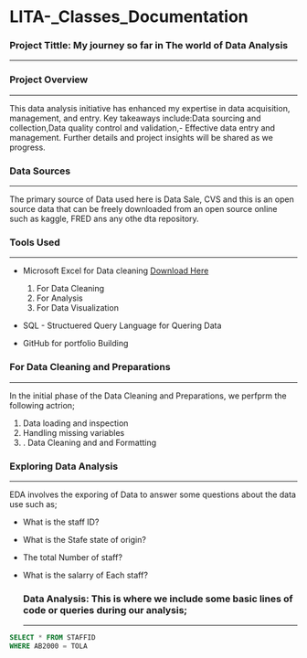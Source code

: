 # LITA-_Classes_Documentation

### Project Tittle: My journey  so far in The world of Data Analysis
---

### Project Overview
---
This data analysis initiative has enhanced my expertise in data acquisition, management, and entry. Key takeaways include:Data sourcing and collection,Data quality control and validation,- Effective data entry and management. Further details and project insights will be shared as we progress.

### Data Sources
---
The primary source of Data used here is Data Sale, CVS and this is an open source data that can be freely downloaded from  an open source online such as kaggle, FRED ans any othe dta repository.

### Tools Used
---
- Microsoft Excel for Data cleaning [Download Here](https://drive.google.com/drive/folders/1sFdNca7pk_wGqB7tKWB1gGEW63GBIX8f?usp=sharing)
   1. For Data Cleaning
   2. For Analysis
   3. For Data Visualization
 
- SQL - Structuered Query Language for Quering Data
- GitHub for portfolio Building

###  For Data Cleaning and Preparations
---
In the initial phase of the Data Cleaning and Preparations, we perfprm the following actrion;
1. Data loading and inspection
2. Handling missing variables
3. . Data Cleaning and and Formatting

### Exploring Data Analysis 
---
EDA involves the exporing of Data to answer some questions about the data use such as;

- What is the staff ID?
- What is the Stafe state of origin?
- The total Number of staff?
- What is the salarry of Each staff?

  ### Data Analysis: This is where we include some basic lines of code or queries during our analysis;
  ---
 ```SQL
 SELECT * FROM STAFFID
 WHERE AB2000 = TOLA
```

  

